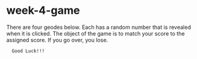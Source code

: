 # week-4-game

There are four geodes below. Each has a random number that is revealed when it is clicked. The object of the game is to match your score to the assigned score. If you go over, you lose.
     
      Good Luck!!!
